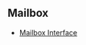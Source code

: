 ## Mailbox
- [Mailbox Interface](https://github.com/raspberrypi/firmware/wiki/Mailbox-property-interface)
